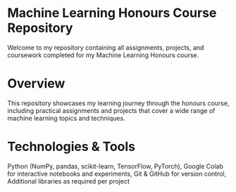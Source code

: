 # Machine Learning Honours Course Repository
Welcome to my repository containing all assignments, projects, and coursework completed for my Machine Learning Honours course.

# Overview
This repository showcases my learning journey through the honours course, including practical assignments and projects that cover a wide range of machine learning topics and techniques.

# Technologies & Tools
Python (NumPy, pandas, scikit-learn, TensorFlow, PyTorch),
Google Colab for interactive notebooks and experiments,
Git & GitHub for version control,
Additional libraries as required per project
